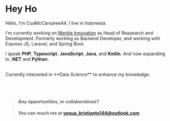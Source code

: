 # Hey Ho

Hello, I'm CuaMcCarsaree44. I live in Indonesia.

I'm currently working on [Merkle Innovation](https://www.linkedin.com/company/merkleinnovation/mycompany/) as Head of Reasearch and Development. Formerly working as Backend Developer, and working with Express JS, Laravel, and Spring Boot.

I speak **PHP**, **Typescript**, **JavaScript**, **Java**, and **Kotlin**. And now expanding to **.NET** and **Python**.

<br />
Currently interested in **Data Science** to enhance my knowledge.

<br /> <br />

> #### Any opportunities, or collaboratives? <br />
> #### You can reach me at <a href="mailto:yosua_kristianto144@outlook.com">yosua_kristianto144@outlook.com</a>  

<!---
CuaMcCarsaree44/CuaMcCarsaree44 is a ✨ special ✨ repository because its `README.md` (this file) appears on your GitHub profile.
You can click the Preview link to take a look at your changes.
--->
